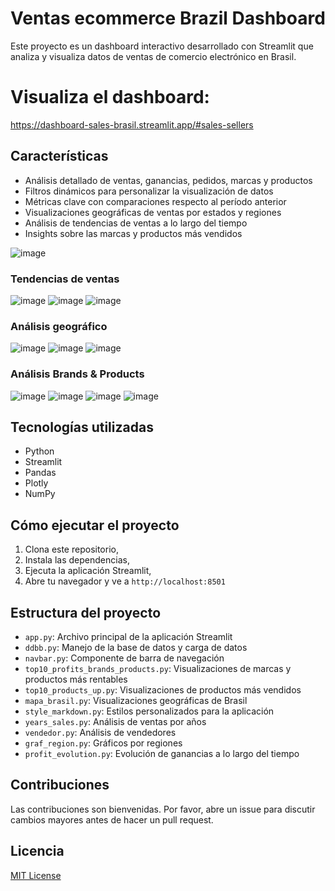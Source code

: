 # Ventas ecommerce Brazil Dashboard
Este proyecto es un dashboard interactivo desarrollado con Streamlit que analiza y visualiza datos de ventas de comercio electrónico en Brasil.

# Visualiza el dashboard:
https://dashboard-sales-brasil.streamlit.app/#sales-sellers

## Características

- Análisis detallado de ventas, ganancias, pedidos, marcas y productos
- Filtros dinámicos para personalizar la visualización de datos
- Métricas clave con comparaciones respecto al período anterior
- Visualizaciones geográficas de ventas por estados y regiones
- Análisis de tendencias de ventas a lo largo del tiempo
- Insights sobre las marcas y productos más vendidos

![image](https://github.com/user-attachments/assets/563e11f7-8f3c-49f4-8840-e76ee1c6cd7e)

### Tendencias de ventas
![image](https://github.com/user-attachments/assets/a86899a9-0789-4ede-bf6f-34fb30ab90ba)
![image](https://github.com/user-attachments/assets/9275fae1-be68-4392-aa9a-ce89152093d7)
![image](https://github.com/user-attachments/assets/d85d51e8-fc83-4444-8207-93fbd32fef69)

### Análisis geográfico
![image](https://github.com/user-attachments/assets/4f2ea2c5-0226-4154-ad15-cdcb773a9641)
![image](https://github.com/user-attachments/assets/b2dde79d-07cb-427b-81c7-87f0b46e0243)
![image](https://github.com/user-attachments/assets/aa283b0a-5e0c-4f8b-85d0-a0adad3ba26d)

### Análisis Brands & Products
![image](https://github.com/user-attachments/assets/772b16ae-b8b3-46a0-8418-fec0304365e0)
![image](https://github.com/user-attachments/assets/fc61ff1f-32f2-445d-8cec-3c536687d972)
![image](https://github.com/user-attachments/assets/3df48b82-c3d1-446e-9d01-9f8dd556889d)
![image](https://github.com/user-attachments/assets/df861ffb-bcc0-400b-b18b-e80e2ba51e4f)

## Tecnologías utilizadas

- Python
- Streamlit
- Pandas
- Plotly
- NumPy

## Cómo ejecutar el proyecto

1. Clona este repositorio,
2. Instala las dependencias,
3. Ejecuta la aplicación Streamlit,
4. Abre tu navegador y ve a `http://localhost:8501`

## Estructura del proyecto

- `app.py`: Archivo principal de la aplicación Streamlit
- `ddbb.py`: Manejo de la base de datos y carga de datos
- `navbar.py`: Componente de barra de navegación
- `top10_profits_brands_products.py`: Visualizaciones de marcas y productos más rentables
- `top10_products_up.py`: Visualizaciones de productos más vendidos
- `mapa_brasil.py`: Visualizaciones geográficas de Brasil
- `style_markdown.py`: Estilos personalizados para la aplicación
- `years_sales.py`: Análisis de ventas por años
- `vendedor.py`: Análisis de vendedores
- `graf_region.py`: Gráficos por regiones
- `profit_evolution.py`: Evolución de ganancias a lo largo del tiempo

## Contribuciones

Las contribuciones son bienvenidas. Por favor, abre un issue para discutir cambios mayores antes de hacer un pull request.

## Licencia

[MIT License](https://opensource.org/licenses/MIT)
